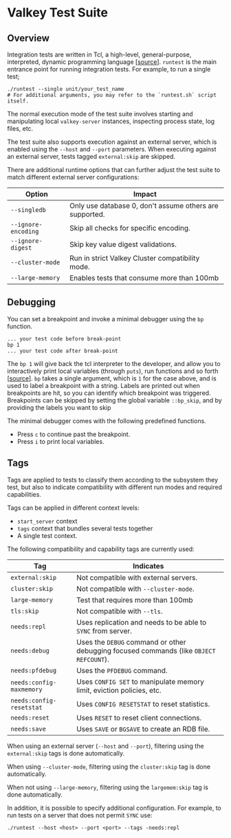 Valkey Test Suite
=================

Overview
--------

Integration tests are written in Tcl, a high-level, general-purpose, interpreted, dynamic programming language [[source](https://wiki.tcl-lang.org/page/What+is+Tcl)].
`runtest` is the main entrance point for running integration tests.
For example, to run a single test;

```shell
./runtest --single unit/your_test_name
# For additional arguments, you may refer to the `runtest.sh` script itself.
```

The normal execution mode of the test suite involves starting and manipulating
local `valkey-server` instances, inspecting process state, log files, etc.

The test suite also supports execution against an external server, which is
enabled using the `--host` and `--port` parameters. When executing against an
external server, tests tagged `external:skip` are skipped.

There are additional runtime options that can further adjust the test suite to
match different external server configurations:

| Option               | Impact                                                   |
| -------------------- | -------------------------------------------------------- |
| `--singledb`         | Only use database 0, don't assume others are supported. |
| `--ignore-encoding`  | Skip all checks for specific encoding.  |
| `--ignore-digest`    | Skip key value digest validations. |
| `--cluster-mode`     | Run in strict Valkey Cluster compatibility mode. |
| `--large-memory`     | Enables tests that consume more than 100mb |

Debugging
---------

You can set a breakpoint and invoke a minimal debugger using the `bp` function.

```
... your test code before break-point
bp 1
... your test code after break-point
```

The `bp 1` will give back the tcl interpreter to the developer, and allow you to interactively print local variables (through `puts`), run functions and so forth [[source](https://wiki.tcl-lang.org/page/A+minimal+debugger)]. 
`bp` takes a single argument, which is `1` for the case above, and is used to label a breakpoint with a string.
Labels are printed out when breakpoints are hit, so you can identify which breakpoint was triggered.
Breakpoints can be skipped by setting the global variable `::bp_skip`, and by providing the labels you want to skip

The minimal debugger comes with the following predefined functions.
* Press `c` to continue past the breakpoint.
* Press `i` to print local variables.

Tags
----

Tags are applied to tests to classify them according to the subsystem they test,
but also to indicate compatibility with different run modes and required
capabilities.

Tags can be applied in different context levels:
* `start_server` context
* `tags` context that bundles several tests together
* A single test context.

The following compatibility and capability tags are currently used:

| Tag                       | Indicates |
| ---------------------     | --------- |
| `external:skip`           | Not compatible with external servers. |
| `cluster:skip`            | Not compatible with `--cluster-mode`. |
| `large-memory`            | Test that requires more than 100mb |
| `tls:skip`                | Not compatible with `--tls`. |
| `needs:repl`              | Uses replication and needs to be able to `SYNC` from server. |
| `needs:debug`             | Uses the `DEBUG` command or other debugging focused commands (like `OBJECT REFCOUNT`). |
| `needs:pfdebug`           | Uses the `PFDEBUG` command. |
| `needs:config-maxmemory`  | Uses `CONFIG SET` to manipulate memory limit, eviction policies, etc. |
| `needs:config-resetstat`  | Uses `CONFIG RESETSTAT` to reset statistics. |
| `needs:reset`             | Uses `RESET` to reset client connections. |
| `needs:save`              | Uses `SAVE` or `BGSAVE` to create an RDB file. |

When using an external server (`--host` and `--port`), filtering using the
`external:skip` tags is done automatically.

When using `--cluster-mode`, filtering using the `cluster:skip` tag is done
automatically.

When not using `--large-memory`, filtering using the `largemem:skip` tag is done
automatically.

In addition, it is possible to specify additional configuration. For example, to
run tests on a server that does not permit `SYNC` use:

    ./runtest --host <host> --port <port> --tags -needs:repl

